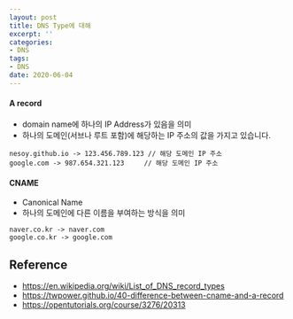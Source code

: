 ```yaml
---
layout: post
title: DNS Type에 대해
excerpt: ''
categories:
- DNS
tags:
- DNS
date: 2020-06-04
---
```


#### A record
- domain name에 하나의 IP Address가 있음을 의미
- 하나의 도메인(서브나 루트 포함)에 해당하는 IP 주소의 값을 가지고 있습니다.

```
nesoy.github.io -> 123.456.789.123 // 해당 도메인 IP 주소
google.com -> 987.654.321.123     // 해당 도메인 IP 주소
```

#### CNAME
- Canonical Name
- 하나의 도메인에 다른 이름을 부여하는 방식을 의미

```
naver.co.kr -> naver.com
google.co.kr -> google.com
```

## Reference
- <https://en.wikipedia.org/wiki/List_of_DNS_record_types>
- <https://twpower.github.io/40-difference-between-cname-and-a-record>
- <https://opentutorials.org/course/3276/20313>